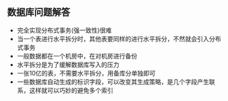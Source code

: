 ## 数据库问题解答 ##
* 完全实现分布式事务(强一致性)很难
* 当一个表进行水平拆分时，其他表要同样的进行水平拆分，不然就会引入分布式事务
* 一般数据都在一个机房中，在对机房进行备份
* 水平拆分是为了缓解数据库写入的压力
* 一张10亿的表，不需要水平拆分，用备库分单独即可
* 一些数据库自动生成的标识字段，可以改变其生成策略，是几个字段产生联系，这样就可以巧妙的避免多个索引